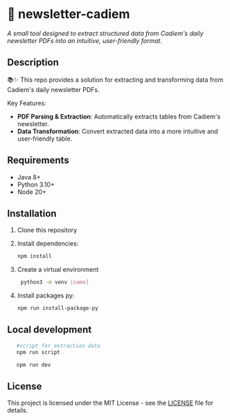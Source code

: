 # 📃 newsletter-cadiem
*A small tool designed to extract structured data from Cadiem's daily newsletter PDFs into an intuitive, user-friendly format.*

## Description

📚✨ This repo provides a solution for extracting and transforming data from Cadiem's daily newsletter PDFs.

Key Features:
- **PDF Parsing & Extraction**: Automatically extracts tables from Cadiem's newsletter.
- **Data Transformation**: Convert extracted data into a more intuitive and user-friendly table.


## Requirements
- Java 8+
- Python 3.10+
- Node 20+


## Installation

1. Clone this repository

2. Install dependencies:
   ```bash
   npm install 
   ```
3. Create a virtual environment
   ```bash
    python3 -m venv [name]
   ```
4. Install packages py:
    ```bash
    npm run install-package-py
   ```


## Local development 
 ```bash
    #script for extraction data 
    npm run script

    npm run dev
 ```


## License

This project is licensed under the MIT License - see the [LICENSE](LICENSE) file for details.